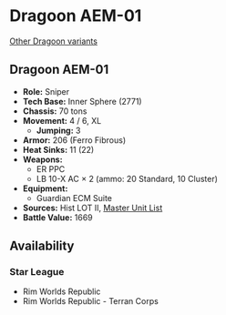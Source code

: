 # Dragoon AEM-01

[Other Dragoon variants](../dragoon.md)

## Dragoon AEM-01
- **Role:** Sniper
- **Tech Base:** Inner Sphere (2771)
- **Chassis:** 70 tons
- **Movement:** 4 / 6, XL
  - **Jumping:** 3
- **Armor:** 206 (Ferro Fibrous)
- **Heat Sinks:** 11 (22)
- **Weapons:**
  - ER PPC
  - LB 10-X AC × 2 (ammo: 20 Standard, 10 Cluster)
- **Equipment:**
  - Guardian ECM Suite
- **Sources:** Hist LOT II, [Master Unit List](http://masterunitlist.info/Unit/Details/6780/dragoon-aem-01)
- **Battle Value:** 1669

## Availability

### Star League
- Rim Worlds Republic
- Rim Worlds Republic - Terran Corps

